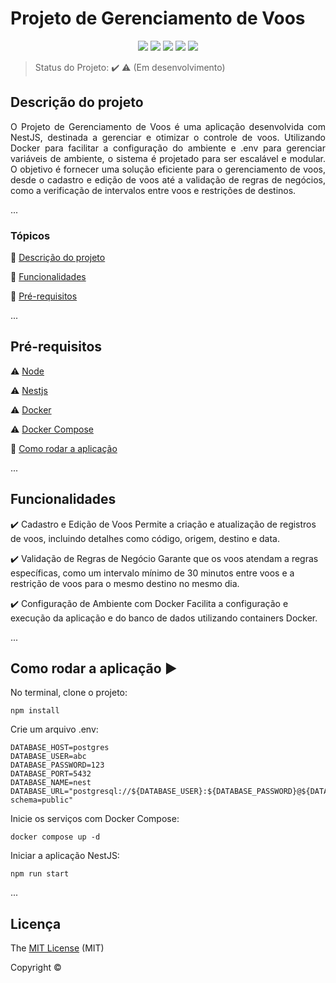 <h1>Projeto de Gerenciamento de Voos</h1> 

<p align="center"> <img src="https://img.shields.io/static/v1?label=NestJS&message=framework&color=red&style=for-the-badge&logo=nestjs"/> <img src="https://img.shields.io/static/v1?label=Docker&message=containerization&color=blue&style=for-the-badge&logo=docker"/> <img src="https://img.shields.io/static/v1?label=PostgreSQL&message=database&color=blue&style=for-the-badge&logo=postgresql"/> <img src="http://img.shields.io/static/v1?label=License&message=MIT&color=green&style=for-the-badge"/> <img src="http://img.shields.io/static/v1?label=Status&message=Em%20Desenvolvimento&color=red&style=for-the-badge"/> </p>

> Status do Projeto: :heavy_check_mark: :warning: (Em desenvolvimento)


## Descrição do projeto

<p align="justify"> O Projeto de Gerenciamento de Voos é uma aplicação desenvolvida com NestJS, destinada a gerenciar e otimizar o controle de voos. Utilizando Docker para facilitar a configuração do ambiente e .env para gerenciar variáveis de ambiente, o sistema é projetado para ser escalável e modular. O objetivo é fornecer uma solução eficiente para o gerenciamento de voos, desde o cadastro e edição de voos até a validação de regras de negócios, como a verificação de intervalos entre voos e restrições de destinos. </p>

...

### Tópicos 

:small_blue_diamond: [Descrição do projeto](#descrição-do-projeto)

:small_blue_diamond: [Funcionalidades](#funcionalidades)

:small_blue_diamond: [Pré-requisitos](#pré-requisitos)

...


## Pré-requisitos

:warning: [Node](https://nodejs.org/en/download/)

:warning: [Nestjs](https://docs.nestjs.com/first-steps)

:warning: [Docker](https://www.docker.com/)

:warning: [Docker Compose](https://docs.docker.com/compose/install/)

:small_blue_diamond: [Como rodar a aplicação](#como-rodar-a-aplicação-arrow_forward)

... 


## Funcionalidades

:heavy_check_mark: Cadastro e Edição de Voos
Permite a criação e atualização de registros de voos, incluindo detalhes como código, origem, destino e data.

:heavy_check_mark: Validação de Regras de Negócio
Garante que os voos atendam a regras específicas, como um intervalo mínimo de 30 minutos entre voos e a restrição de voos para o mesmo destino no mesmo dia.

:heavy_check_mark: Configuração de Ambiente com Docker
Facilita a configuração e execução da aplicação e do banco de dados utilizando containers Docker.

... 


## Como rodar a aplicação :arrow_forward:

No terminal, clone o projeto: 

```
npm install
```

Crie um arquivo .env:

```
DATABASE_HOST=postgres
DATABASE_USER=abc
DATABASE_PASSWORD=123
DATABASE_PORT=5432
DATABASE_NAME=nest
DATABASE_URL="postgresql://${DATABASE_USER}:${DATABASE_PASSWORD}@${DATABASE_HOST}:${DATABASE_PORT}/${DATABASE_NAME}?schema=public"
```

Inicie os serviços com Docker Compose:

```
docker compose up -d
```

Iniciar a aplicação NestJS:

```
npm run start
```

... 

## Licença 

The [MIT License]() (MIT)

Copyright :copyright:
